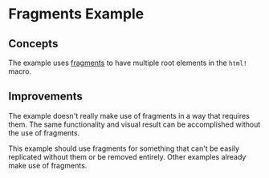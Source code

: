 # Fragments Example

## Concepts

The example uses [fragments](https://yew.rs/docs/en/concepts/html/lists/#fragments) to have multiple root elements in the `html!` macro.

## Improvements

The example doesn't really make use of fragments in a way that requires them.
The same functionality and visual result can be accomplished without the use of fragments.

This example should use fragments for something that can't be easily replicated without them or be removed entirely.
Other examples already make use of fragments.
